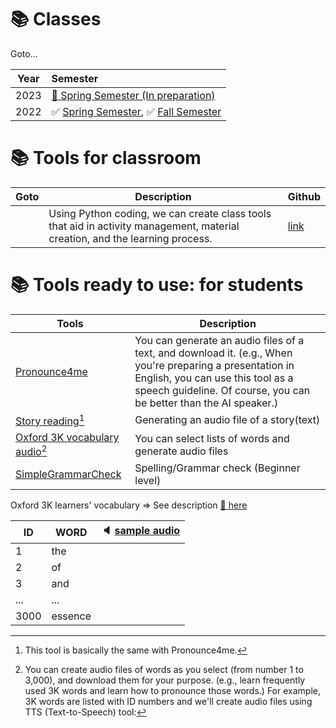 # 📚 Classes

Goto...  

|Year | Semester |  
|:---:|:---|  
|2023|[🚸 Spring Semester (In preparation)](https://github.com/MK316/Spring2023/blob/main/README.md)| 
|2022|✅ [Spring Semester](https://github.com/MK316/MK316.github.io/blob/main/res/S2022.md), ✅ [Fall Semester](https://github.com/MK316/Fall2022/blob/main/README.md)|  

# 📚 **Tools for classroom**

|Goto| Description|Github|
|---|---|---|
|| Using Python coding, we can create class tools that aid in activity management, material creation, and the learning process.|[link](https://github.com/MK316/classtools/blob/main/README.md)|

# 📚 **Tools ready to use: for students**

| Tools | Description |
|--|--|
|[Pronounce4me](https://github.com/MK316/Spring2023/blob/main/Pronounce4me.ipynb)|You can generate an audio files of a text, and download it. (e.g., When you're preparing a presentation in English, you can use this tool as a speech guideline. Of course, you can be better than the AI speaker.)| 
|[Story reading](https://github.com/MK316/applications/blob/main/Bedtimestory_tts.ipynb)[^1]| Generating an audio file of a story(text)|  
|[Oxford 3K vocabulary audio](https://github.com/MK316/applications/blob/main/Oxford3K.ipynb)[^2]| You can select lists of words and generate audio files|
|[SimpleGrammarCheck](https://github.com/MK316/Spring2023/blob/main/SpellingCheck_begins.ipynb)| Spelling/Grammar check (Beginner level)|  

[^1]: This tool is basically the same with Pronounce4me.
[^2]: You can create audio files of words as you select (from number 1 to 3,000), and download them for your purpose. (e.g., learn frequently used 3K words and learn how to pronounce those words.) For example, 3K words are listed with ID numbers and we'll create audio files using TTS (Text-to-Speech) tool:

Oxford 3K learners' vocabulary 
=> See description [🔗 here](https://www.oxfordlearnersdictionaries.com/about/wordlists/oxford3000-5000)  

| ID | WORD | 🔈 [sample audio](/res/myaudio.mp4)|  
|---|---|---|    
| 1 | the | |  
| 2 | of | |  
| 3 | and | |  
| ... | ... | |  
| 3000 | essence | |  



